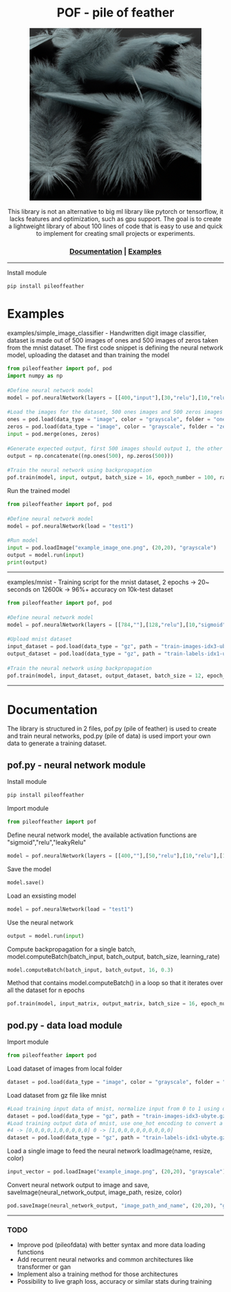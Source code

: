 <div align="center">
<h1>POF - pile of feather</h1>
<img src="https://github.com/usedToBeTomas/pile-of-feather/blob/main/images/pof.png" width="400" height="400" />

This library is not an alternative to big ml library like pytorch or tensorflow, it lacks features and optimization, such as gpu support. The goal is to create a lightweight library of about 100 lines of code that is easy to use and quick to implement for creating small projects or experiments.

<h3>

[Documentation](https://github.com/usedToBeTomas/pile-of-feather#documentation) | [Examples](https://github.com/usedToBeTomas/pile-of-feather#examples)

</h3>

</div>

---

Install module
```cmd
pip install pileoffeather
```
# Examples
examples/simple_image_classifier - Handwritten digit image classifier, dataset is made out of 500 images of ones and 500 images of zeros taken from the mnist dataset. The first code snippet is defining the neural network model, uploading the dataset and than training the model
```python
from pileoffeather import pof, pod
import numpy as np

#Define neural network model
model = pof.neuralNetwork(layers = [[400,"input"],[30,"relu"],[10,"relu"],[1,"sigmoid"]], name = "test1")

#Load the images for the dataset, 500 ones images and 500 zeros images
ones = pod.load(data_type = "image", color = "grayscale", folder = "ones", resize = (20,20))
zeros = pod.load(data_type = "image", color = "grayscale", folder = "zeros", resize = (20,20))
input = pod.merge(ones, zeros)

#Generate expected output, first 500 images should output 1, the other 500 0
output = np.concatenate((np.ones(500), np.zeros(500)))

#Train the neural network using backpropagation
pof.train(model, input, output, batch_size = 16, epoch_number = 100, rate = 0.6)
```
Run the trained model
```python
from pileoffeather import pof, pod

#Define neural network model
model = pof.neuralNetwork(load = "test1")

#Run model
input = pod.loadImage("example_image_one.png", (20,20), "grayscale")
output = model.run(input)
print(output)
```

---

examples/mnist - Training script for the mnist dataset, 2 epochs -> 20~ seconds on 12600k -> 96%+ accuracy on 10k-test dataset
```python
from pileoffeather import pof, pod

#Define neural network model
model = pof.neuralNetwork(layers = [[784,""],[128,"relu"],[10,"sigmoid"]], name = "mnist")

#Upload mnist dataset
input_dataset = pod.load(data_type = "gz", path = "train-images-idx3-ubyte.gz", start_index = 16, input_number = 784, divide = 255)
output_dataset = pod.load(data_type = "gz", path = "train-labels-idx1-ubyte.gz", start_index = 8, one_hot = 10)

#Train the neural network using backpropagation
pof.train(model, input_dataset, output_dataset, batch_size = 12, epoch_number = 2, rate = 1)
```

---

# Documentation
The library is structured in 2 files, pof.py (pile of feather) is used to create and train neural networks, pod.py (pile of data) is used import your own data to generate a training dataset.
## pof.py - neural network module
Install module
```cmd
pip install pileoffeather
```
Import module
```python
from pileoffeather import pof
```
Define neural network model, the available activation functions are "sigmoid","relu","leakyRelu"
```python
model = pof.neuralNetwork(layers = [[400,""],[50,"relu"],[10,"relu"],[1,"sigmoid"]], name = "test1")
```
Save the model
```python
model.save()
```
Load an exsisting model
```python
model = pof.neuralNetwork(load = "test1")
```
Use the neural network
```python
output = model.run(input)
```
Compute backpropagation for a single batch, model.computeBatch(batch_input, batch_output, batch_size, learning_rate)
```python
model.computeBatch(batch_input, batch_output, 16, 0.3)
```
Method that contains model.computeBatch() in a loop so that it iterates over all the dataset for n epochs
```python
pof.train(model, input_matrix, output_matrix, batch_size = 16, epoch_number = 100, rate = 0.03)
```

## pod.py - data load module
Import module
```python
from pileoffeather import pod
```
Load dataset of images from local folder
```python
dataset = pod.load(data_type = "image", color = "grayscale", folder = "folder_name_containing_all_images", resize = (20,20))
```
Load dataset from gz file like mnist
```python
#Load training input data of mnist, normalize input from 0 to 1 using divide = 255
dataset = pod.load(data_type = "gz", path = "train-images-idx3-ubyte.gz", start_index = 16, input_number = 784, divide = 255)
#Load training output data of mnist, use one_hot encoding to convert a decimal number to an array (pass total number of classes as parameter)
#4 -> [0,0,0,0,1,0,0,0,0,0] 0 -> [1,0,0,0,0,0,0,0,0,0]
dataset = pod.load(data_type = "gz", path = "train-labels-idx1-ubyte.gz", start_index = 8, one_hot = 10)
```
Load a single image to feed the neural network loadImage(name, resize, color)
```python
input_vector = pod.loadImage("example_image.png", (20,20), "grayscale")
```
Convert neural network output to image and save, saveImage(neural_network_output, image_path, resize, color)
```python
pod.saveImage(neural_network_output, "image_path_and_name", (20,20), "grayscale")
```

---

### TODO
- Improve pod (pileofdata) with better syntax and more data loading functions
- Add recurrent neural networks and common architectures like transformer or gan
- Implement also a training method for those architectures
- Possibility to live graph loss, accuracy or similar stats during training
